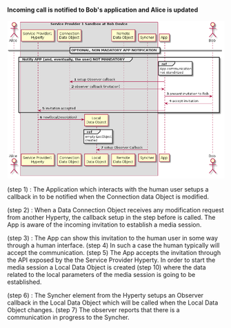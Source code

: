 #### Incoming call is notified to Bob's application and Alice is updated

<!--
@startuml "h2h-intra-comm-4-notification-update.png"

	autonumber
!define SHOW_Runtime1B
!define SHOW_SP1SandboxAtRuntime1B
!define SHOW_ServiceProvider1HypertyAtRuntime1B
' '!define SHOW_ServiceProvider1RouterAtRuntime1B
!define SHOW_CommObjectAtRuntime1B
!define SHOW_RemoteObjectAtRuntime1B
!define SHOW_LocalObjectAtRuntime1B

!define SHOW_CoreRuntime1B

!define SHOW_Syncher1AtRuntime1B

!include ../runtime_objects.plantuml

participant "App" as App@1B
actor "Bob" as Bob

== OPTIONAL, NON MADATORY APP NOTIFICATION ==

group Notify APP (and, eventually, the user) NOT MANDATORY
	ref over "App@1B"
		App communication
		not standirized
	end ref
	App@1B -> CommObj@1B : setup Observer callback

	CommObj@1B -> App@1B : observer callback (invitation)
	App@1B -> Bob : present invitation to Bob

	' Bob accepts invitation
	Bob -> App@1B : accept invitation
	App@1B -> SP1H@1B : invitation accepted
end

create LocObj@1B

SP1H@1B -> LocObj@1B : new(localDescription)
ref over "LocObj@1B"
	empty LocObject
	created
end ref

Sync1@1B -> LocObj@1B : setup Observer Callback


@enduml
-->

![H2H Intradomain Communication : notification update](h2h-intra-comm-4-notification-update.png)

(step 1) : The Application which interacts with the human user setups a callback in to be notified when the Connection data Object is modified.

(step 2) : When a Data Connection Object receives any modification request from another Hyperty, the callback setup in the step before is called. The App is aware of the incoming invitation to establish a media session.

(step 3) : The App can  show this invitation to the human user in some way through a human interface. (step 4) In such a case the human typically will accept the communication. (step 5) The App accepts the invitation through the API exposed by the the Service Provider Hyperty.
In order to start the media session a Local Data Object is created (step 10) where the data related to the  local parameters of the media session is going to be established.

(step 6) : The Syncher element from the Hyperty setups an Observer callback in the Local Data Object which will be called when the Local Data Object changes. (step 7) The observer reports that there is a communication in progress to the Syncher.
